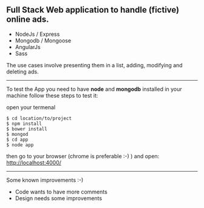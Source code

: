 Full Stack Web application to handle (fictive) online ads. 
----------

 - NodeJs / Express 
 - Mongodb / Mongoose 
 - AngularJs
 -  Sass

The use cases involve presenting them in a list, adding, modifying and deleting ads.


----------


To test the App you need to have **node** and **mongodb** installed in your machine follow these steps to test it:

open your termenal

    $ cd location/to/project
    $ npm install
    $ bower install
    $ mongod
    $ cd app 
    $ node app

then go to your browser (chrome is preferable :-) ) and open:
 [http://localhost:4000/](http://localhost:4000/)


----------

Some known improvements :-)

 -  Code wants to have more comments
 -  Design needs some improvements

